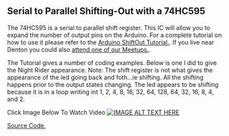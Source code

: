 Serial to Parallel Shifting-Out with a 74HC595
---------
The 74HC595 is a serial to parallel shift register.  This IC will allow you to expand the number of output pins on the Arduino.  For a complete tutorial on how to use it please refer to the [Arduino ShiftOut Tutorial.](https://www.arduino.cc/en/Tutorial/ShiftOut).  If you live near Denton you could also [attend one of our Meetups.](http://www.davidriewe.com/p/arduino-meetups.html).

The Tutorial gives a number of coding examples.  Below is one I did to give the Night Rider appearance.  Note: The shift register is not what gives the appearance of the led going back and foth...ie shifting. All the shifting happens prior to the output states changing. The led appears to be shifting because it is in a loop writing int 1, 2, 4, 8, 16, 32, 64, 128, 64, 32, 16, 8, 4, and 2.

Click Image Below To Watch Video
[![IMAGE ALT TEXT HERE](http://img.youtube.com/vi/-JyDOHiEaF0/0.jpg)](http://www.youtube.com/watch?v=-JyDOHiEaF0)

[Source Code.](https://github.com/driewe/74HC595/blob/master/SourceCode/shiftregister-nightrider.ino)
